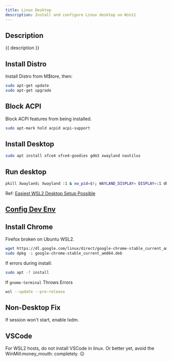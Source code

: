 ```yaml
---
title: Linux Desktop
description: Install and configure Linux desktop on Win11
---
```


## Description

{{ description }}


## Install Distro

Install Distro from M$tore, then:

```bash
sudo apt-get update
sudo apt-get upgrade
```

## Block ACPI

Block ACPI features from being installed.

```bash
sudo apt-mark hold acpid acpi-support
```

## Install Desktop

```bash
sudo apt install xfce4 xfce4-goodies gdm3 xwayland nautilus
```

## Run desktop

```bash
pkill Xwayland; Xwayland :1 & xw_pid=$!; WAYLAND_DISPLAY= DISPLAY=:1 dbus-launch startxfce4; kill $xw_pid
```

Ref: [Easiest WSL2 Desktop Setup Possible](https://www.reddit.com/r/bashonubuntuonwindows/comments/1ajbzyk/easiest_wsl2_desktop_setup_possible/?onetap_auto=true&one_tap=true)

## [Config Dev Env](../../linux/new-dev-env.md)

## Install Chrome

Firefox broken on Ubuntu WSL2.  

```bash
wget https://dl.google.com/linux/direct/google-chrome-stable_current_amd64.deb
sudo dpkg -i google-chrome-stable_current_amd64.deb
```

If errors during install:

```bash
sudo apt -f install
```

If `gnome-terminal` Throws Errors

```bash
wsl --update --pre-release
```

## Non-Desktop Fix

If session won't start, enable lxdm.

## VSCode

For WSL2 hosts, do not install VSCode in linux.  Or better yet, avoid the WinMill:money_mouth: completely. :neutral_face:
